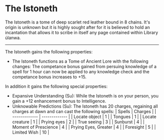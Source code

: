 # The Istoneth

The Istoneth is a tome of deep scarlet red leather bound in 8 chains. It's origin is unknown but it is highly sought after for it is believed to hold an incantation that allows it to scribe in itself any page contained within Library úlanwa.

---

The Istoneth gains the following properties:
- The Istoneth functions as a Tome of Ancient Lore with the following changes: The competance bonus gained from persuing knowledge of a spell for 1 hour can now be applied to any knowledge check and the competance bonus increases to +15.
 
In addition it gains the following special properties:
- Expansive Understanding (Su): While the Istoneth is on your person, you gain a +12 enhancement bonus to Intelligence.
- Unknowable Predictions (Su): The Istoneth has 20 charges, regaining all charges at dawn and can cast the following spells:
| Spells | Charges |
| ------------- | ------------- |
| Locate object | 1 |
| Tongues | 1 |
| Locate creature | 1 |
| Prying eyes | 2 |
| True seeing | 3 |
| Sunburst | 4 |
| Moment of Prescience | 4 |
| Prying Eyes, Greater | 4 |
| Foresight | 5 |
| Limited Wish | 10 |
